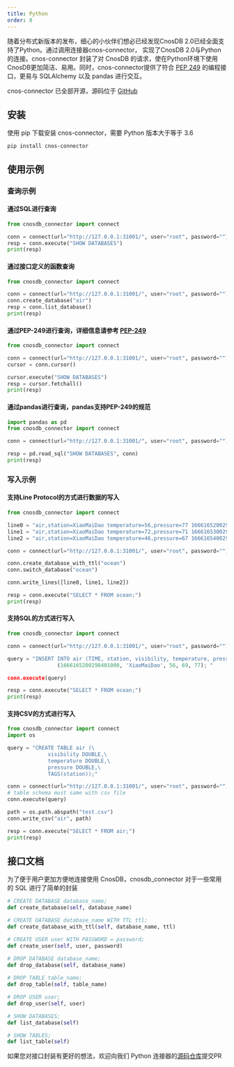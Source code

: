 ```yaml
---
title: Python
order: 8
---
```


随着分布式新版本的发布，细心的小伙伴们想必已经发现CnosDB 2.0已经全面支持了Python。通过调用连接器cnos-connector， 实现了CnosDB 2.0与Python 的连接。cnos-connector 封装了对 CnosDB 的请求，使在Python环境下使用CnosDB更加简洁、易用。同时，cnos-connector提供了符合 [PEP 249](https://peps.python.org/pep-0249/) 的编程接口，更易与 SQLAlchemy 以及 pandas 进行交互。

cnos-connector 已全部开源，源码位于 [GitHub](https://github.com/cnosdb/cnosdb-client-python)

## 安装

使用 pip 下载安装 cnos-connector，需要 Python 版本大于等于 3.6

```
pip install cnos-connector
```

## 使用示例

### 查询示例

#### 通过SQL进行查询

```python
from cnosdb_connector import connect

conn = connect(url="http://127.0.0.1:31001/", user="root", password="")
resp = conn.execute("SHOW DATABASES")
print(resp)
```

#### 通过接口定义的函数查询

```python
from cnosdb_connector import connect

conn = connect(url="http://127.0.0.1:31001/", user="root", password="")
conn.create_database("air")
resp = conn.list_database()
print(resp)
```

#### 通过PEP-249进行查询，详细信息请参考 [PEP-249](https://peps.python.org/pep-0249/)

```python
from cnosdb_connector import connect

conn = connect(url="http://127.0.0.1:31001/", user="root", password="")
cursor = conn.cursor()

cursor.execute("SHOW DATABASES")
resp = cursor.fetchall()
print(resp)
```

#### 通过pandas进行查询，pandas支持PEP-249的规范

```python
import pandas as pd
from cnosdb_connector import connect

conn = connect(url="http://127.0.0.1:31001/", user="root", password="")

resp = pd.read_sql("SHOW DATABASES", conn)
print(resp)
```
### 写入示例

#### 支持Line Protocol的方式进行数据的写入

```python
from cnosdb_connector import connect

line0 = "air,station=XiaoMaiDao temperature=56,pressure=77 1666165200290401000"
line1 = "air,station=XiaoMaiDao temperature=72,pressure=71 1666165300290401000"
line2 = "air,station=XiaoMaiDao temperature=46,pressure=67 1666165400290401000"

conn = connect(url="http://127.0.0.1:31001/", user="root", password="")

conn.create_database_with_ttl("ocean")
conn.switch_database("ocean")

conn.write_lines([line0, line1, line2])

resp = conn.execute("SELECT * FROM ocean;")
print(resp)
```

#### 支持SQL的方式进行写入

```python
from cnosdb_connector import connect

conn = connect(url="http://127.0.0.1:31001/", user="root", password="")

query = "INSERT INTO air (TIME, station, visibility, temperature, pressure) VALUES
                (1666165200290401000, 'XiaoMaiDao', 56, 69, 77); "

conn.execute(query)

resp = conn.execute("SELECT * FROM ocean;")
print(resp)
```

#### 支持CSV的方式进行写入

```python
from cnosdb_connector import connect
import os

query = "CREATE TABLE air (\
    		 visibility DOUBLE,\
    		 temperature DOUBLE,\
    		 pressure DOUBLE,\
    		 TAGS(station));"

conn = connect(url="http://127.0.0.1:31001/", user="root", password="")
# table schema must same with csv file
conn.execute(query)

path = os.path.abspath("test.csv")
conn.write_csv("air", path)

resp = conn.execute("SELECT * FROM air;")
print(resp)
```

## 接口文档
为了便于用户更加方便地连接使用 CnosDB，cnosdb_connector 对于一些常用的 SQL 进行了简单的封装
```python
# CREATE DATABASE database_name;
def create_database(self, database_name)

# CREATE DATABASE database_name WITH TTL ttl;
def create_database_with_ttl(self, database_name, ttl)

# CREATE USER user WITH PASSWORD = password;
def create_user(self, user, password)

# DROP DATABASE database_name;
def drop_database(self, database_name)
    
# DROP TABLE table_name;
def drop_table(self, table_name)

# DROP USER user;
def drop_user(self, user)

# SHOW DATABASES;
def list_database(self)

# SHOW TABLES;
def list_table(self)
```
如果您对接口封装有更好的想法，欢迎向我们 Python 连接器的[源码仓库](https://github.com/cnosdb/cnosdb-client-python)提交PR